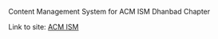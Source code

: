 Content Management System for ACM ISM Dhanbad Chapter

Link to site: <a href="http://ism.acm.org">ACM ISM</a>
